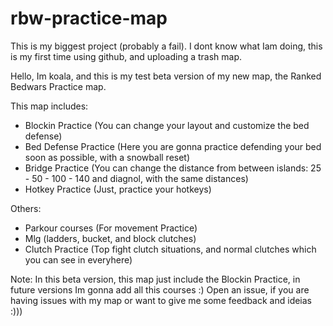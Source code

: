 # rbw-practice-map
This is my biggest project (probably a fail).
I dont know what Iam doing, this is my first time using github, and uploading a trash map.

Hello, Im koala, and this is my test beta version of my new map, the Ranked Bedwars Practice map.

This map includes:
 - Blockin Practice (You can change your layout and customize the bed defense)
 - Bed Defense Practice (Here you are gonna practice defending your bed soon as possible, with a snowball reset)
 - Bridge Practice (You can change the distance from between islands: 25 - 50 - 100 - 140 and diagnol, with the same distances)
 - Hotkey Practice (Just, practice your hotkeys)

Others:
 - Parkour courses (For movement Practice)
 - Mlg (ladders, bucket, and block clutches)
 - Clutch Practice (Top fight clutch situations, and normal clutches which you can see in everyhere)

Note:
In this beta version, this map just include the Blockin Practice, in future versions Im gonna add all this courses :)
Open an issue, if you are having issues with my map or want to give me some feedback and ideias :)))
